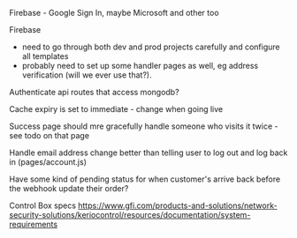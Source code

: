 Firebase - Google Sign In, maybe Microsoft and other too

Firebase

- need to go through both dev and prod projects carefully and configure all templates
- probably need to set up some handler pages as well, eg address verification (will we ever use that?).

Authenticate api routes that access mongodb?

Cache expiry is set to immediate - change when going live

Success page should mre gracefully handle someone who visits it twice - see todo on that page

Handle email address change better than telling user to log out and log back in (pages/account.js)

Have some kind of pending status for when customer's arrive back before the webhook update their order?

Control Box specs
https://www.gfi.com/products-and-solutions/network-security-solutions/keriocontrol/resources/documentation/system-requirements
